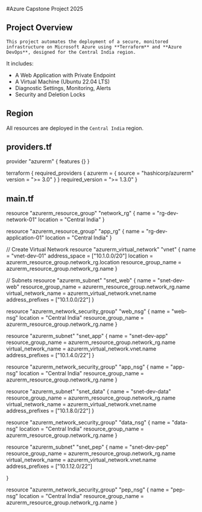 #Azure Capstone Project 2025
## Project Overview
```
This project automates the deployment of a secure, monitored infrastructure on Microsoft Azure using **Terraform** and **Azure DevOps**, designed for the Central India region.
```
It includes:
- A Web Application with Private Endpoint
- A Virtual Machine (Ubuntu 22.04 LTS)
- Diagnostic Settings, Monitoring, Alerts
- Security and Deletion Locks
## Region
All resources are deployed in the `Central India` region.
## providers.tf
provider "azurerm" {
  features {}
}

terraform {
  required_providers {
    azurerm = {
      source  = "hashicorp/azurerm"
      version = ">= 3.0"
    }
  }
  required_version = ">= 1.3.0"
}
## main.tf
resource "azurerm_resource_group" "network_rg" {
  name     = "rg-dev-network-01"
  location = "Central India"
}

resource "azurerm_resource_group" "app_rg" {
  name     = "rg-dev-application-01"
  location = "Central India"
}

// Create Virtual Network
resource "azurerm_virtual_network" "vnet" {
  name                = "vnet-dev-01"
  address_space       = ["10.1.0.0/20"]
  location            = azurerm_resource_group.network_rg.location
  resource_group_name = azurerm_resource_group.network_rg.name
}

// Subnets
resource "azurerm_subnet" "snet_web" {
  name                 = "snet-dev-web"
  resource_group_name  = azurerm_resource_group.network_rg.name
  virtual_network_name = azurerm_virtual_network.vnet.name
  address_prefixes     = ["10.1.0.0/22"]
}

resource "azurerm_network_security_group" "web_nsg" {
  name                = "web-nsg"
  location            = "Central India"
  resource_group_name = azurerm_resource_group.network_rg.name
}

resource "azurerm_subnet" "snet_app" {
  name                 = "snet-dev-app"
  resource_group_name  = azurerm_resource_group.network_rg.name
  virtual_network_name = azurerm_virtual_network.vnet.name
  address_prefixes     = ["10.1.4.0/22"]
}

resource "azurerm_network_security_group" "app_nsg" {
  name                = "app-nsg"
  location            = "Central India"
  resource_group_name = azurerm_resource_group.network_rg.name
}

resource "azurerm_subnet" "snet_data" {
  name                 = "snet-dev-data"
  resource_group_name  = azurerm_resource_group.network_rg.name
  virtual_network_name = azurerm_virtual_network.vnet.name
  address_prefixes     = ["10.1.8.0/22"]
}

resource "azurerm_network_security_group" "data_nsg" {
  name                = "data-nsg"
  location            = "Central India"
  resource_group_name = azurerm_resource_group.network_rg.name
}

resource "azurerm_subnet" "snet_pep" {
  name                 = "snet-dev-pep"
  resource_group_name  = azurerm_resource_group.network_rg.name
  virtual_network_name = azurerm_virtual_network.vnet.name
  address_prefixes     = ["10.1.12.0/22"]
  
}

resource "azurerm_network_security_group" "pep_nsg" {
  name                = "pep-nsg"
  location            = "Central India"
  resource_group_name = azurerm_resource_group.network_rg.name
}

